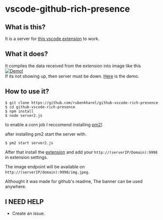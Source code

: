 # vscode-github-rich-presence

## What is this?

It is a server for [this vscode extension](https://marketplace.visualstudio.com/items?itemName=rubenkharel.github-vscode-richpresence) to work.

## What it does?

It compiles the data received from the extension into image like this 
<br />
[![Demo!](http://161.97.66.38:9998/img.jpeg)](http://161.97.66.38:9998/img.jpeg)
<br />
If its not showing up, then server must be down. [Here](https://i.imgur.com/PFrs5wZ.png) is the demo.

## How to use it?

```
$ git clone https://github.com/rubenkharel/github-vscode-rich-presence
$ cd github-vscode-rich-presence
$ npm install
$ node server2.js
```

to enable a corn job I reccomend installing [pm2](https://www.npmjs.com/package/pm2)]

after installing pm2 start the server with.
```
$ pm2 start server2.js
```

After that install the [extension](https://marketplace.visualstudio.com/items?itemName=rubenkharel.github-vscode-richpresence)
and add your `http://(serverIP/Domain):9998` in extension settings. 

The image endpoint will be available on `http://(serverIP/domain):9998/img.jpeg`.

Althought it was made for github's readme, The banner can be used anywhere.

## I NEED HELP

- Create an issue.

